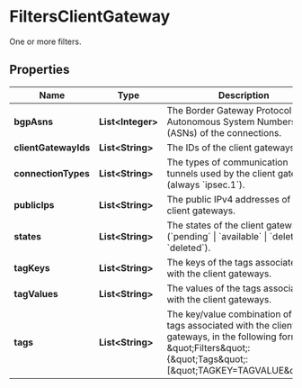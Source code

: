 

# FiltersClientGateway

One or more filters.

## Properties

| Name | Type | Description | Notes |
|------------ | ------------- | ------------- | -------------|
|**bgpAsns** | **List&lt;Integer&gt;** | The Border Gateway Protocol (BGP) Autonomous System Numbers (ASNs) of the connections. |  [optional] |
|**clientGatewayIds** | **List&lt;String&gt;** | The IDs of the client gateways. |  [optional] |
|**connectionTypes** | **List&lt;String&gt;** | The types of communication tunnels used by the client gateways (always &#x60;ipsec.1&#x60;). |  [optional] |
|**publicIps** | **List&lt;String&gt;** | The public IPv4 addresses of the client gateways. |  [optional] |
|**states** | **List&lt;String&gt;** | The states of the client gateways (&#x60;pending&#x60; \\| &#x60;available&#x60; \\| &#x60;deleting&#x60; \\| &#x60;deleted&#x60;). |  [optional] |
|**tagKeys** | **List&lt;String&gt;** | The keys of the tags associated with the client gateways. |  [optional] |
|**tagValues** | **List&lt;String&gt;** | The values of the tags associated with the client gateways. |  [optional] |
|**tags** | **List&lt;String&gt;** | The key/value combination of the tags associated with the client gateways, in the following format: &amp;quot;Filters&amp;quot;:{&amp;quot;Tags&amp;quot;:[&amp;quot;TAGKEY&#x3D;TAGVALUE&amp;quot;]}. |  [optional] |



